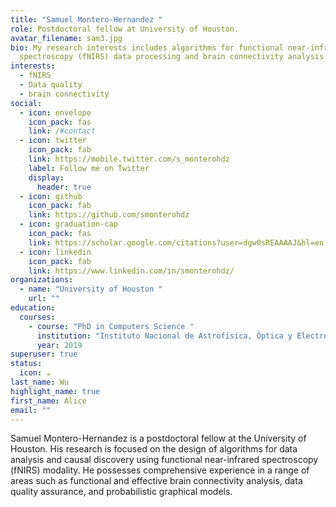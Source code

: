 ```yaml
---
title: "Samuel Montero-Hernandez "
role: Postdoctoral fellow at University of Houston.
avatar_filename: sam3.jpg
bio: My research interests includes algorithms for functional near-infrared
  spectroscopy (fNIRS) data processing and brain connectivity analysis.
interests:
  - fNIRS
  - Data quality
  - brain connectivity
social:
  - icon: envelope
    icon_pack: fas
    link: /#contact
  - icon: twitter
    icon_pack: fab
    link: https://mobile.twitter.com/s_monterohdz
    label: Follow me on Twitter
    display:
      header: true
  - icon: github
    icon_pack: fab
    link: https://github.com/smonterohdz
  - icon: graduation-cap
    icon_pack: fas
    link: https://scholar.google.com/citations?user=dgw0sREAAAAJ&hl=en
  - icon: linkedin
    icon_pack: fab
    link: https://www.linkedin.com/in/smonterohdz/
organizations:
  - name: "University of Houston "
    url: ""
education:
  courses:
    - course: "PhD in Computers Science "
      institution: "Instituto Nacional de Astrofísica, Óptica y Electrónica "
      year: 2019
superuser: true
status:
  icon: ☕️
last_name: Wu
highlight_name: true
first_name: Alice
email: ""
---
```

Samuel Montero-Hernandez is a postdoctoral fellow at the University of Houston. His research is 
focused on the design of algorithms for data analysis and causal discovery using functional near-infrared 
spectroscopy (fNIRS) modality. He possesses comprehensive experience in a range of areas such as 
functional and effective brain connectivity analysis, data quality assurance, and probabilistic graphical 
models.